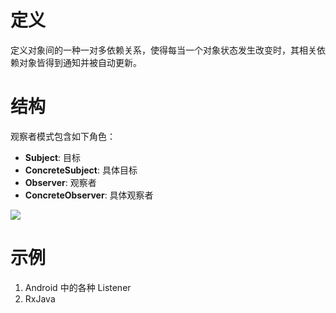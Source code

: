 # 定义

定义对象间的一种一对多依赖关系，使得每当一个对象状态发生改变时，其相关依赖对象皆得到通知并被自动更新。

# 结构

观察者模式包含如下角色：

* **Subject**: 目标
* **ConcreteSubject**: 具体目标
* **Observer**: 观察者
* **ConcreteObserver**: 具体观察者

![](https://i.imgur.com/oziReeL.png)

# 示例

1. Android 中的各种 Listener
2. RxJava